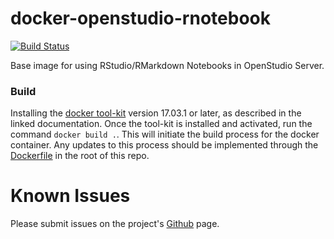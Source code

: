 # docker-openstudio-rnotebook

[![Build Status](https://travis-ci.org/NREL/docker-openstudio-rnotebook.svg?branch=master)](https://travis-ci.org/NREL/docker-openstudio-rnotebook)

Base image for using RStudio/RMarkdown Notebooks in OpenStudio Server.

### Build

Installing the [docker tool-kit](https://docs.docker.com/engine/installation/) version 17.03.1 or later, as described in the linked documentation. Once the tool-kit is installed and activated, run the command `docker build .`. This will initiate the build process for the docker container. Any updates to this process should be implemented through the [Dockerfile](./Dockerfile) in the root of this repo. 

# Known Issues

Please submit issues on the project's [Github](https://github.com/nrel/docker-openstudio-rnotebook) page. 
